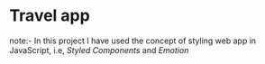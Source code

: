 # Travel app
note:- In this project I have used the concept of styling web app in JavaScript, i.e, *Styled Components* and *Emotion*
